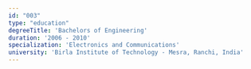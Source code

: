```yaml
---
id: "003"
type: "education"
degreeTitle: 'Bachelors of Engineering'
duration: '2006 - 2010'
specialization: 'Electronics and Communications'
university: 'Birla Institute of Technology - Mesra, Ranchi, India'
---
```


